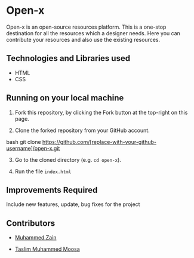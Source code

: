 # Open-x

Open-x is an open-source resources platform. This is a one-stop destination for all the resources which a designer needs. Here you can contribute your resources and also use the existing resources.  


## Technologies and Libraries used

 - HTML
 - CSS


## Running on your local machine


1. Fork this repository, by clicking the Fork button at the top-right on this page.
	

2. Clone the forked repository from your GitHub account.

bash
git clone https://github.com/[replace-with-your-github-username]/open-x.git 


3. Go to the cloned directory (e.g. `cd open-x`).
	

5. Run the file `index.html` 


## Improvements Required
Include new features, update, bug fixes for the project


## Contributors

 - [Muhammed Zain](https://github.com/Zain-10)

 - [Taslim Muhammed Moosa](https://github.com/taslimmuhammed)

